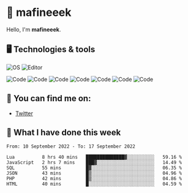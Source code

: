 # 👋 mafineeek
Hello, I'm **mafineeek**.

## 🖥️ Technologies & tools

![OS](https://img.shields.io/badge/OS-Windows-informational?style=flat&logo=OS&logoColor=white&color=2bbc8a)
![Editor](https://img.shields.io/badge/Editor-VScode-informational?style=flat&logo=Editor&logoColor=white&color=2bbc8a)

![Code](https://img.shields.io/badge/Code-Typescript-informational?style=flat&logo=Code&logoColor=white&color=2bbc8a)
![Code](https://img.shields.io/badge/Code-Javascript-informational?style=flat&logo=Code&logoColor=white&color=2bbc8a)
![Code](https://img.shields.io/badge/Code-Nodejs-informational?style=flat&logo=Code&logoColor=white&color=2bbc8a)
![Code](https://img.shields.io/badge/Code-Typescript-informational?style=flat&logo=Code&logoColor=white&color=2bbc8a) 
![Code](https://img.shields.io/badge/Code-HTML-informational?style=flat&logo=Code&logoColor=white&color=2bbc8a)
![Code](https://img.shields.io/badge/Code-CSS-informational?style=flat&logo=Code&logoColor=white&color=2bbc8a)
![Code](https://img.shields.io/badge/Code-React-informational?style=flat&logo=Code&logoColor=white&color=2bbc8a)

## 👭 You can find me on:
- [Twitter](https://twitter.com/devmafineeek)

## 📰 What I have done this week
<!--START_SECTION:waka-->

```text
From: 10 September 2022 - To: 17 September 2022

Lua          8 hrs 40 mins   ██████████████▓░░░░░░░░░░   59.16 %
JavaScript   2 hrs 7 mins    ███▓░░░░░░░░░░░░░░░░░░░░░   14.49 %
SQL          55 mins         █▓░░░░░░░░░░░░░░░░░░░░░░░   06.35 %
JSON         43 mins         █▒░░░░░░░░░░░░░░░░░░░░░░░   04.96 %
PHP          42 mins         █▒░░░░░░░░░░░░░░░░░░░░░░░   04.86 %
HTML         40 mins         █░░░░░░░░░░░░░░░░░░░░░░░░   04.59 %
```

<!--END_SECTION:waka-->
